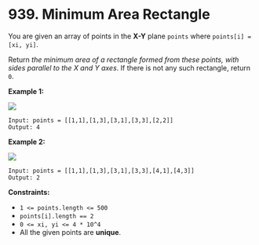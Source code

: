 # 939. Minimum Area Rectangle



You are given an array of points in the **X-Y** plane `points` where `points[i] = [xi, yi]`.

Return _the minimum area of a rectangle formed from these points, with sides parallel to the X and Y axes_. If there is not any such rectangle, return `0`.

&#x20;

**Example 1:**

![](https://assets.leetcode.com/uploads/2021/08/03/rec1.JPG)

```
Input: points = [[1,1],[1,3],[3,1],[3,3],[2,2]]
Output: 4
```

**Example 2:**

![](https://assets.leetcode.com/uploads/2021/08/03/rec2.JPG)

```
Input: points = [[1,1],[1,3],[3,1],[3,3],[4,1],[4,3]]
Output: 2
```

&#x20;

**Constraints:**

* `1 <= points.length <= 500`
* `points[i].length == 2`
* `0 <= xi, yi <= 4 * 10^4`
* All the given points are **unique**.
